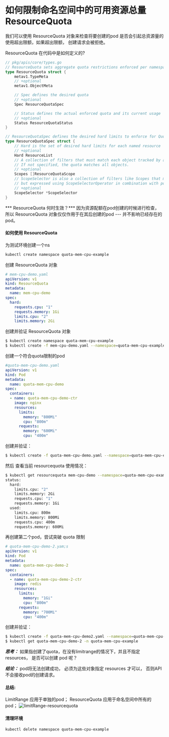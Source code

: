 # 如何限制命名空间中的可用资源总量 ResourceQuota

我们可以使用 ResourceQuota 对象来检查将要创建的pod 是否会引起总资源量的使用超出限额，如果超出限额， 创建请求会被拒绝。

ResourceQuota 在代码中是如何定义的?
```go
// pkg/apis/core/types.go
// ResourceQuota sets aggregate quota restrictions enforced per namespace
type ResourceQuota struct {
	metav1.TypeMeta
	// +optional
	metav1.ObjectMeta

	// Spec defines the desired quota
	// +optional
	Spec ResourceQuotaSpec

	// Status defines the actual enforced quota and its current usage
	// +optional
	Status ResourceQuotaStatus
}

// ResourceQuotaSpec defines the desired hard limits to enforce for Quota
type ResourceQuotaSpec struct {
	// Hard is the set of desired hard limits for each named resource
	// +optional
	Hard ResourceList
	// A collection of filters that must match each object tracked by a quota.
	// If not specified, the quota matches all objects.
	// +optional
	Scopes []ResourceQuotaScope
	// ScopeSelector is also a collection of filters like Scopes that must match each object tracked by a quota
	// but expressed using ScopeSelectorOperator in combination with possible values.
	// +optional
	ScopeSelector *ScopeSelector
}
```

*** ResourceQuota 何时生效？***
因为资源配额在pod创建的时候进行检查， 所以 ResourceQuota 对象仅仅作用于在其后创建的pod --- 并不影响已经存在的pod。

#### 如何使用 ResourceQuota
为测试环境创建一个ns
```bash
kubectl create namespace quota-mem-cpu-example
```

创建 ResourceQuota 对象
```yaml
# mem-cpu-demo.yaml
apiVersion: v1
kind: ResourceQuota
metadata:
  name: mem-cpu-demo
spec:
  hard:
    requests.cpu: "1"
    requests.memory: 1Gi
    limits.cpu: "2"
    limits.memory: 2Gi
```
创建并验证 ResourceQuota 对象
```bash
$ kubectl create namespace quota-mem-cpu-example
$ kubectl create -f mem-cpu-demo.yaml --namespace=quota-mem-cpu-example
```

创建一个符合quota限制的pod
```yaml
#quota-mem-cpu-demo.yaml
apiVersion: v1
kind: Pod
metadata:
  name: quota-mem-cpu-demo
spec:
  containers:
  - name: quota-mem-cpu-demo-ctr
    image: nginx
    resources:
      limits:
        memory: "800Mi"
        cpu: "800m"
      requests:
        memory: "600Mi"
        cpu: "400m"

```
创建并验证：
```bash
$ kubectl create -f quota-mem-cpu-demo.yaml --namespace=quota-mem-cpu-example
```
然后 查看当前 resourcequota 使用情况：
```bash
$ kubectl get resourcequota mem-cpu-demo --namespace=quota-mem-cpu-example --output=yaml
status:
  hard:
    limits.cpu: "2"
    limits.memory: 2Gi
    requests.cpu: "1"
    requests.memory: 1Gi
  used:
    limits.cpu: 800m
    limits.memory: 800Mi
    requests.cpu: 400m
    requests.memory: 600Mi
```

再创建第二个pod，尝试突破 quota 限制
```yaml
# quota-mem-cpu-demo-2.yam;s
apiVersion: v1
kind: Pod
metadata:
  name: quota-mem-cpu-demo-2
spec:
  containers:
  - name: quota-mem-cpu-demo-2-ctr
    image: redis
    resources:
      limits:
        memory: "1Gi"
        cpu: "800m"      
      requests:
        memory: "700Mi"
        cpu: "400m"
```
创建并验证：
```bash
$ kubectl create -f quota-mem-cpu-demo2.yaml --namespace=quota-mem-cpu-example
$ kubectl get quota-mem-cpu-demo-2 -n quota-mem-cpu-example
```

***思考：***
如果指创建了quota，在没有limitrange的情况下，并且不指定 resources， 是否可以创建 pod 呢？

***结论：***
pod将无法创建成功， 必须为这些对象指定 resources 才可以， 否则API 不会接收pod的创建请求。

#### 总结:
LimitRange 应用于单独的pod； ResourceQuota 应用于命名空间中所有的pod；
![limitRange-resourcequota](../images/limitRange-vs-resourcequota.png)

#### 清理环境
```bash
kubectl delete namespace quota-mem-cpu-example
```
